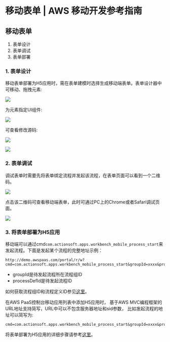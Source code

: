 # 移动表单 | AWS 移动开发参考指南

## 移动表单

  1. 表单设计
  2. 表单调试
  3. 表单部署

### 1\. 表单设计

移动表单部署为H5应用时，需在表单建模时选择生成移动端表单。表单设计器中可移动、拖拽元素:

![](https://docs.awspaas.com/reference-guide/aws-paas-mobile-development-refrence-guide/service-basic/form_design.png)

为元素指定UI组件:

![](https://docs.awspaas.com/reference-guide/aws-paas-mobile-development-refrence-guide/service-basic/form_component.png)

可查看修改源码:

![](https://docs.awspaas.com/reference-guide/aws-paas-mobile-development-refrence-guide/service-basic/form_source.png)

![](https://docs.awspaas.com/reference-guide/aws-paas-mobile-development-refrence-guide/service-basic/form_source2.png)

### 2\. 表单调试

调试表单时需要先将表单绑定流程并发起该流程，在表单页面可以看到一个二维码。

![](https://docs.awspaas.com/reference-guide/aws-paas-mobile-development-refrence-guide/service-basic/form_barcode.png)

点击该二维码可查看移动端表单，此时可通过PC上的Chrome或者Safari调试页面。

![](https://docs.awspaas.com/reference-guide/aws-paas-mobile-development-refrence-guide/service-basic/form_debug.png)

### 3\. 将表单部署为H5应用

移动端可以通过cmd`com.actionsoft.apps.workbench_mobile_process_start`来发起流程。下面是发起某个流程的完整地址示例：
    
    
    http://demo.awspaas.com/portal/r/w?cmd=com.actionsoft.apps.workbench_mobile_process_start&groupId=xxxx&processDefId=xxxx&sid=xxxx
    

  * groupId是待发起流程所在流程组ID
  * processDefId是待发起流程ID

如何获取流程组ID和流程定义ID参见[这里](<https://docs.awspaas.com/reference-guide/aws-paas-mobile-development-refrence-guide/appendix/get-processid.html>)。

在AWS PaaS控制台移动应用列表中添加H5应用时， 基于AWS MVC编程框架的URL地址支持简写，URL中可以不包含服务器地址和sid参数， 比如发起流程的地址可以简写为:
    
    
    cmd=com.actionsoft.apps.workbench_mobile_process_start&groupId=xxxx&processDefId=xxxx
    

将表单部署为H5应用的详细步骤请参考[这里](<../appendix/add-h5.html>)。